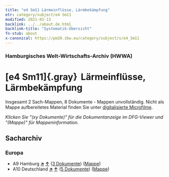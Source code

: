 ```yaml
---
title: "e4 Sm11 Lärmeinflüsse, Lärmbekämpfung"
etr: category/subject/e4 Sm11
modified: 2021-03-13
backlink: ../../about.de.html
backlink-title: "Systematik-Übersicht"
fn-stub: about
x-canonical: https://pm20.zbw.eu/category/subject/s/e4_Sm11
---
```


### Hamburgisches Welt-Wirtschafts-Archiv (HWWA)
# [e4 Sm11]{.gray}&#8201; Lärmeinflüsse, Lärmbekämpfung&#160; 




Insgesamt 2 Sach-Mappen, 8 Dokumente - Mappen unvollständig.
Nicht als Mappe aufbereitetes Material finden Sie unter [digitalisierte Microfilme](/film/h1_sh.de.html).

_Klicken Sie "(xy Dokumente)" für die Dokumentanzeige im DFG-Viewer und "(Mappe)" für Mappeninformation._

## Sacharchiv




### Europa

- A9 Hamburg [**&nearr;**](../../../geo/i/140905/about.de.html "Hamburg (alle Mappen)") [**&uarr;**](../../../geo/about.de.html#A9 "Ländersystematik") (<a href="https://pm20.zbw.eu/dfgview/sh/140905,185601" title="über: Hamburg : Lärmeinflüsse, Lärmbekämpfung" target="_blank">3 Dokumente</a>) ([Mappe](../../../../folder/sh/1409xx/140905/1856xx/185601/about.de.html))
- A10 Deutschland [**&nearr;**](../../../geo/i/126128/about.de.html "Deutschland (alle Mappen)") [**&uarr;**](../../../geo/about.de.html#A10 "Ländersystematik") (<a href="https://pm20.zbw.eu/dfgview/sh/126128,185601" title="über: Deutschland : Lärmeinflüsse, Lärmbekämpfung" target="_blank">5 Dokumente</a>) ([Mappe](../../../../folder/sh/1261xx/126128/1856xx/185601/about.de.html))


